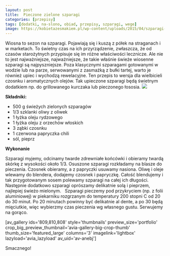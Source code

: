 ```yaml
---
layout: post
title:  Pieczone zielone szparagi
categories: [przepisy]
tags: [dodatki, na-slono, obiad, przepisy, szparagi, wege]
image: https://kobietazesmakiem.pl/wp-content/uploads/2015/04/szparagi-zielone.jpg
---
```

Wiosna to sezon na szparagi. Pojawiają się i kuszą z półek na straganach i w marketach. To świetny czas na ich przyrządzenie, zwłaszcza, że od czasów starożytnych przypisuje się im różne właściwości lecznicze. Ale nie to jest najważniejsze, najważniejsze, że takie właśnie świeże wiosenne szparagi są najpyszniejsze. Poza klasycznymi szparagami gotowanymi w wodzie lub na parze, serwowanymi z zasmażką z bułki tartej, warto je również upiec i wychodzą rewelacyjne. Ten przepis to wersja dla wielbicieli czosnku i aromatycznych olejów. Tak upieczone szparagi będą świetnym dodatkiem np. do grillowanego kurczaka lub pieczonego łososia.
![](https://kobietazesmakiem.pl/wp-content/uploads/2015/04/zielone-szparagi-pieczone-222x300.jpg)



**Składniki:**
* 500 g świeżych zielonych szparagów
* 1/3 szklanki oliwy z oliwek
* 1 łyżka oleju rydzowego
* 1 łyżka oleju z orzechów włoskich
* 3 ząbki czosnku
* 1 czerwona papryczka chili
* sól, pieprz


**Wykonanie**

Szparagi myjemy, odcinamy twarde zdrewniałe końcówki i obieramy twardą skórkę z wysokości około 1/3. Osuszone szparagi rozkładamy na blasze do pieczenia. Czosnek obieramy, a z papryczki usuwamy nasiona. Oliwę i oleje wlewamy do blendera, dodajemy czosnek i papryczkę. Całość blendujemy i tak przygotowanym sosem polewamy szparagi na całej ich długości. Następnie dodatkowo szparagi oprószamy delikatnie solą i pieprzem, najlepiej świeżo mielonym.   Szparagi pieczemy pod przykryciem (np. z folii aluminiowej) w piekarniku rozgrzanym do temperatury 200 stopni C od 20 do 30 minut. Po 20 minutach powinny być delikatnie al dente, a po 30 będą mięciutkie, więc wybierzmy czas pieczenia wg własnego gustu. Serwujemy na gorąco.

[av\_gallery ids='809,810,808' style='thumbnails' preview\_size='portfolio' crop\_big\_preview\_thumbnail='avia-gallery-big-crop-thumb' thumb\_size='featured\_large' columns='3' imagelink='lightbox' lazyload='avia\_lazyload' av\_uid='av-anebj']

Smacznego!
    